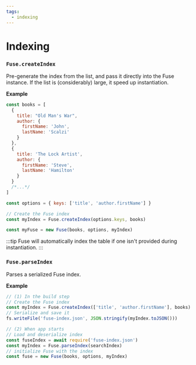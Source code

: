 ```yaml
---
tags:
  - indexing
---
```


# Indexing

### `Fuse.createIndex`

Pre-generate the index from the list, and pass it directly into the Fuse instance. If the list is (considerably) large, it speed up instantiation.

**Example**

```js
const books = [
  {
    title: "Old Man's War",
    author: {
      firstName: 'John',
      lastName: 'Scalzi'
    }
  },
  {
    title: 'The Lock Artist',
    author: {
      firstName: 'Steve',
      lastName: 'Hamilton'
    }
  }
  /*...*/
]

const options = { keys: ['title', 'author.firstName'] }

// Create the Fuse index
const myIndex = Fuse.createIndex(options.keys, books)

const myFuse = new Fuse(books, options, myIndex)
```

:::tip
Fuse will automatically index the table if one isn't provided during instantiation.
:::

### `Fuse.parseIndex`

Parses a serialized Fuse index.

**Example**

```js
// (1) In the build step
// Create the Fuse index
const myIndex = Fuse.createIndex(['title', 'author.firstName'], books)
// Serialize and save it
fs.writeFile('fuse-index.json', JSON.stringify(myIndex.toJSON()))

// (2) When app starts
// Load and deserialize index
const fuseIndex = await require('fuse-index.json')
const myIndex = Fuse.parseIndex(searchIndex)
// initialize Fuse with the index
const fuse = new Fuse(books, options, myIndex)
```
